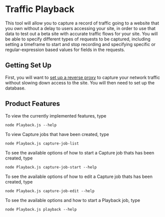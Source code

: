 # Traffic Playback

This tool will allow you to capture a record of traffic going to a website that you own without a delay to users accessing your site, in order to use that data to test out a beta site with accurate traffic flows for your site. You will be able to specify different types of requests to be captured, including setting a timeframe to start and stop recording and specifying specific or regular-expression based values for fields in the requests.

## Getting Set Up

First, you will want to [set up a reverse proxy](https://github.com/tacemonster/traffic-playback/tree/master/Capture/capture_set.md) to capture your network traffic without slowing down access to the site. You will then need to set up the database.

## Product Features

To view the currently implemented features, type
```
node Playback.js --help
```

To view Capture jobs that have been created, type
```
node Playback.js capture-job-list
```

To see the available options of how to start a Capture job thats has been created, type
```
node Playback.js capture-job-start --help
```

To see the available options of how to edit a Capture job thats has been created, type
```
node Playback.js capture-job-edit --help
```

To see the available options and how to start a Playback job, type
```
node Playback.js playback --help
```
